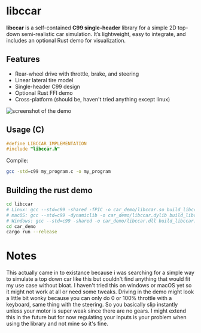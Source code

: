 # libccar

**libccar** is a self-contained **C99 single-header** library for a simple 2D top-down semi-realistic car simulation.
It’s lightweight, easy to integrate, and includes an optional Rust demo for visualization.

## Features
* Rear-wheel drive with throttle, brake, and steering
* Linear lateral tire model
* Single-header C99 design
* Optional Rust FFI demo
* Cross-platform (should be, haven't tried anything except linux)

![screenshot of the demo](https://files.catbox.moe/2cy74h.png "Screenshot of the rust demo")

## Usage (C)
```c
#define LIBCCAR_IMPLEMENTATION
#include "libccar.h"
```
Compile:
```sh
gcc -std=c99 my_program.c -o my_program
```
## Building the rust demo

```sh
cd libccar
# Linux: gcc --std=c99 -shared -fPIC -o car_demo/libccar.so build_libccar.c
# macOS: gcc --std=c99 -dynamiclib -o car_demo/libccar.dylib build_libccar.c
# Windows: gcc --std=c99 -shared -o car_demo/libccar.dll build_libccar.c
cd car_demo
cargo run --release
```

# Notes
This actually came in to existance because i was searching for a simple way to simulate a top down car like this but couldn't find anything that would fit my use case without bloat.
I haven't tried this on windows or macOS yet so it might not work at all or need some tweaks.
Driving in the demo might look a little bit wonky because you can only do 0 or 100% throttle with a keyboard, same thing with the steering. So you basically slip instantly unless your motor is super weak since there are no gears.
I might extend this in the future but for now regulating your inputs is your problem when using the library and not mine so it's fine.
